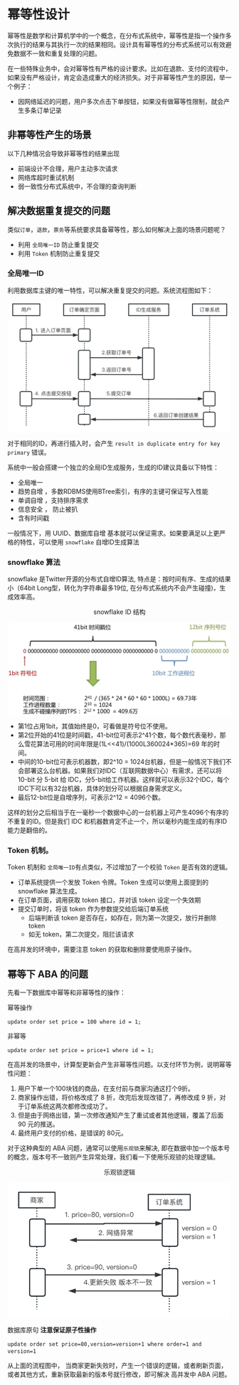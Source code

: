 # 幂等性设计

幂等性是数学和计算机学中的一个概念，在分布式系统中，幂等性是指一个操作多次执行的结果与其执行一次的结果相同。设计具有幂等性的分布式系统可以有效避免数据不一致和重复处理的问题。

在一些特殊业务中，会对幂等性有严格的设计要求。比如在退款、支付的流程中，如果没有严格设计，肯定会造成重大的经济损失。对于非幂等性产生的原因，举一个例子： 

- 因网络延迟的问题，用户多次点击下单按钮，如果没有做幂等性限制，就会产生多条订单记录

## 非幂等性产生的场景

以下几种情况会导致非幂等性的结果出现

- 前端设计不合理，用户主动多次请求
- 网络库超时重试机制
- 弱一致性分布式系统中，不合理的查询判断

## 解决数据重复提交的问题

类似`订单`，`退款`，`票务`等系统要求具备幂等性，那么如何解决上面的场景问题呢？


- 利用 `全局唯一ID` 防止重复提交
- 利用 `Token` 机制防止重复提交


### 全局唯一ID

利用数据库主键的唯一特性，可以解决重复提交的问题。系统流程图如下：

<div  align="center">
	<img src="../assets/id-service.png" width = "500"  align=center />
</div>


对于相同的ID，再进行插入时，会产生 `result in duplicate entry for key primary` 错误。

系统中一般会搭建一个独立的全局ID生成服务，生成的ID建议具备以下特性：

- 全局唯一
- 趋势自增 ，多数RDBMS使用BTree索引，有序的主键可保证写入性能
- 单调自增 ，支持排序需求
- 信息安全 ， 防止被扒
- 含有时间戳

一般情况下，用 UUID、数据库自增 基本就可以保证需求。如果要满足以上更严格的特性，可以使用 `snowflake` 自增ID生成算法

### snowflake 算法

snowflake 是Twitter开源的分布式自增ID算法, 特点是：按时间有序、生成的结果小（64bit Long型，转化为字符串最多19位, 在分布式系统内不会产生碰撞)，生成效率高。

<div  align="center">
	<p>snowflake ID 结构</p>
	<img src="../assets/snowflake.png" width = "500"  align=center />
</div>

- 第1位占用1bit，其值始终是0，可看做是符号位不使用。
- 第2位开始的41位是时间戳，41-bit位可表示2^41个数，每个数代表毫秒，那么雪花算法可用的时间年限是(1L<<41)/(1000L360024*365)=69 年的时间。
- 中间的10-bit位可表示机器数，即2^10 = 1024台机器，但是一般情况下我们不会部署这么台机器。如果我们对IDC（互联网数据中心）有需求，还可以将 10-bit 分 5-bit 给 IDC，分5-bit给工作机器。这样就可以表示32个IDC，每个IDC下可以有32台机器，具体的划分可以根据自身需求定义。
- 最后12-bit位是自增序列，可表示2^12 = 4096个数。

这样的划分之后相当于在一毫秒一个数据中心的一台机器上可产生4096个有序的不重复的ID。但是我们 IDC 和机器数肯定不止一个，所以毫秒内能生成的有序ID能力是翻倍的。

### Token 机制。

Token 机制和  `全局唯一ID`有点类似，不过增加了一个校验 `Token` 是否有效的逻辑。

- 订单系统提供一个发放 Token 令牌。Token 生成可以使用上面提到的  snowflake 算法生成。
- 在订单页面，调用获取 token 接口，并对该 token 设定一个失效期
- 提交订单时，将该 token 作为参数提交给后端订单系统
	- 后端判断该 token 是否存在，如存在，则为第一次提交，放行并删除token
	- 如无 token，第二次提交，阻拦该请求

在高并发的环境中，需要注意 token 的获取和删除要使用原子操作。

## 幂等下 ABA 的问题

先看一下数据库中幂等和非幂等性的操作：

幂等操作
```
update order set price = 100 where id = 1;
```
非幂等
```
update order set price = price+1 where id = 1;
```
在高并发的场景中，计算型更新会产生非幂等性问题。以支付环节为例，说明幂等性问题：

1. 用户下单一个100块钱的商品，在支付前与商家沟通这打个9折。
2. 商家操作出错，将价格改成了 8 折，改完后发现改错了，再修改成 9 折，对于订单系统这两次都修改成功了。
3. 但是由于网络出错，第一次修改通知产生了重试或者其他逻辑，覆盖了后面 90 元的推送。
4. 最终用户支付的价格，是错误的 80元。

对于这种典型的 ABA 问题，通常可以使用`乐观锁`来解决, 即在数据中加一个版本号的概念，版本号不一致则产生异常处理，我们看一下使用乐观锁的处理逻辑。

<div  align="center">
	<p>乐观锁逻辑</p>
	<img src="../assets/lock.png" width = "500"  align=center />
</div>

数据库原句 **注意保证原子性操作**
```
update order set price=80,version=version+1 where order=1 and version=1
```
从上面的流程图中， 当商家更新失败时，产生一个错误的逻辑，或者刷新页面，或者其他方式，重新获取最新的版本号就行修改，即可解决 高并发中 ABA 问题。
